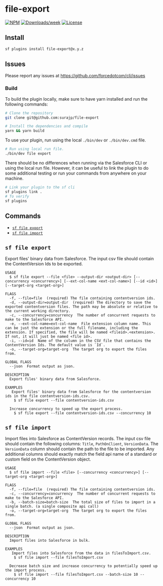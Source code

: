 # file-export

[![NPM](https://img.shields.io/npm/v/file-export.svg?label=file-export)](https://www.npmjs.com/package/file-export) [![Downloads/week](https://img.shields.io/npm/dw/file-export.svg)](https://npmjs.org/package/file-export) [![License](https://img.shields.io/badge/License-BSD%203--Clause-brightgreen.svg)](https://raw.githubusercontent.com/salesforcecli/file-export/main/LICENSE.txt)

## Install

```bash
sf plugins install file-export@x.y.z
```

## Issues

Please report any issues at https://github.com/forcedotcom/cli/issues

### Build

To build the plugin locally, make sure to have yarn installed and run the following commands:

```bash
# Clone the repository
git clone git@github.com:surajp/file-export

# Install the dependencies and compile
yarn && yarn build
```

To use your plugin, run using the local `./bin/dev` or `./bin/dev.cmd` file.

```bash
# Run using local run file.
./bin/dev file export
```

There should be no differences when running via the Salesforce CLI or using the local run file. However, it can be useful to link the plugin to do some additional testing or run your commands from anywhere on your machine.

```bash
# Link your plugin to the sf cli
sf plugins link .
# To verify
sf plugins
```

## Commands

<!-- commands -->

- [`sf file export`](#sf-file-export)
- [`sf file import`](#sf-file-import)

## `sf file export`

Export files' binary data from Salesforce. The input csv file should contain the ContentVersion Ids to be exported.

```
USAGE
  $ sf file export --file <file> --output-dir <output-dir> [--concurrency <concurrency>] [--ext-col-name <ext-col-name>] [--id <id>] [--target-org <target-org>]

FLAGS
  -f, --file=file  (required) The file containing contentversion ids.
  -d, --output-dir=output-dir  (required) The directory to save the exported contentversion files. The path may be absolute or relative to the current working directory.
  -c, --concurrency=concurrency  The number of concurrent requests to make to the Salesforce API.
  -e, --ext-col-name=ext-col-name  File extension column name. This can be just the extension or the full filename, including the extension. If specified, the file will be named <fileid>.<extension>. If not, it will just be named <file id>.
  -i, --id=id  Name of the column in the CSV file that contains the ContentVersion Ids. The default value is `Id`.
  -o, --target-org=target-org  The target org to export the files from.

GLOBAL FLAGS
  --json  Format output as json.

DESCRIPTION
  Export files' binary data from Salesforce.

EXAMPLES
   Export files' binary data from Salesforce for the contentversion ids in the file contentversion-ids.csv.
    $ sf file export --file contentversion-ids.csv

  Increase concurrency to speed up the export process.
    $ sf file export --file contentversion-ids.csv --concurrency 10
```

## `sf file import`

Import files into Salesforce as ContentVersion records. The input csv file should contain the following columns: `Title`, `PathOnClient`, `VersionData`. The `VersionData` column should contain the path to the file to be imported. Any additional columns should exactly match the field api name of a standard or custom field on the ContentVersion object.

```
USAGE
  $ sf file import --file <file> [--concurrency <concurrency>] [--target-org <target-org>]

FLAGS
  -f, --file=file  (required) The file containing contentversion ids.
  -c, --concurrency=concurrency  The number of concurrent requests to make to the Salesforce API.
  -b, --batch-size=batch-size  The total size of files to import in a single batch. (a single composite api call)
  -o, --target-org=target-org  The target org to export the files from.

GLOBAL FLAGS
  --json  Format output as json.

DESCRIPTION
  Import files into Salesforce in bulk.

EXAMPLES
   Import files into Salesforce from the data in filesToImport.csv.
    $ sf file import --file filesToImport.csv

  Decrease batch size and increase concurrency to potentially speed up the import process.
    $ sf file import --file filesToImport.csv --batch-size 10 --concurrency 10
```

<!-- commandsstop -->
